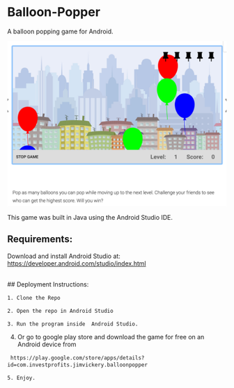 # Balloon-Popper
A  balloon popping game for Android.

![Alt text](balloongm.png?raw=true "Title")

This game was built in Java using the Android Studio IDE.

## Requirements: 
Download and install Android Studio at: https://developer.android.com/studio/index.html

<br>
## Deployment Instructions:

```
1. Clone the Repo
```
```
2. Open the repo in Android Studio
```
```
3. Run the program inside  Android Studio.
```
4. Or go to google play store and download the game for free on an Android device from
```
 https://play.google.com/store/apps/details?id=com.investprofits.jimvickery.balloonpopper
```
```
5. Enjoy.
```




